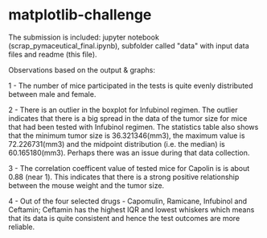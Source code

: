 # matplotlib-challenge

The submission is included: jupyter notebook (scrap_pymaceutical_final.ipynb), subfolder called "data" with input data files and readme (this file).

Observations based on the output & graphs:

1 - The number of mice participated in the tests is quite evenly distributed between male and female.

2 - There is an outlier in the boxplot for Infubinol regimen. The outlier indicates that there is a big spread in the data of the tumor size for mice that had been tested with Infubinol regimen. The statistics table also shows that the minimum tumor size is 36.321346(mm3), the maximum value is 72.226731(mm3) and the midpoint distribution (i.e. the median) is 60.165180(mm3). Perhaps there was an issue during that data collection.

3 - The correlation coefficent value of tested mice for Capolin is is about 0.88 (near 1). This indicates that there is a strong positive relationship between the mouse weight and the tumor size. 

4 - Out of the four selected drugs - Capomulin, Ramicane, Infubinol and Ceftamin; Ceftamin has the highest IQR and lowest whiskers which means that its data is quite consistent and hence the test outcomes are more reliable.
